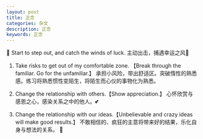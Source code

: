 ```yaml
---
layout: post
title: 正念
categories: 杂文
description: 正念
keywords: 正念
---
```


🌿 Start to step out, 
and catch the winds of luck.
主动出击，捕遇幸运之风🍃 

1. Take risks to get out of my comfortable zone. 【Break through the familiar. Go for the unfamiliar.】
承担小风险，带出舒适区。突破惰性的熟悉感。练习将熟悉惯性变陌生，将陌生而心仪的事物化为熟悉。

2. Change the relationship with others.【Show appreciation.】
心怀欣赏与感恩之心，感染关系之中的他人。💕

3. Change the relationship with our ideas.【Unbelievable and crazy ideas will make good results.】
不敢相信的、疯狂的主意将带来好的结果，乐化自身与想法的关系。
🌟